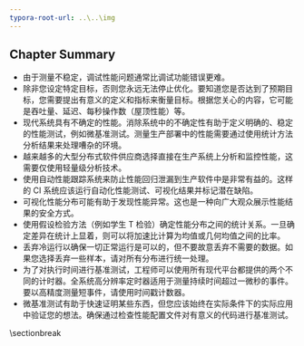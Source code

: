 ```yaml
---
typora-root-url: ..\..\img
---
```


## Chapter Summary

* 由于测量不稳定，调试性能问题通常比调试功能错误更难。
* 除非您设定特定目标，否则您永远无法停止优化。要知道您是否达到了预期目标，您需要提出有意义的定义和指标来衡量目标。根据您关心的内容，它可能是吞吐量、延迟、每秒操作数（屋顶性能）等。
* 现代系统具有不确定的性能。消除系统中的不确定性有助于定义明确的、稳定的性能测试，例如微基准测试。测量生产部署中的性能需要通过使用统计方法分析结果来处理嘈杂的环境。
* 越来越多的大型分布式软件供应商选择直接在生产系统上分析和监控性能，这需要仅使用轻量级分析技术。
* 使用自动性能跟踪系统来防止性能回归泄漏到生产软件中是非常有益的。这样的 CI 系统应该运行自动化性能测试、可视化结果并标记潜在缺陷。
* 可视化性能分布可能有助于发现性能异常。这也是一种向广大观众展示性能结果的安全方式。
* 使用假设检验方法（例如学生 T 检验）确定性能分布之间的统计关系。一旦确定差异在统计上显着，则可以将加速比计算为均值或几何均值之间的比率。
* 丢弃冷运行以确保一切正常运行是可以的，但不要故意丢弃不需要的数据。如果您选择丢弃一些样本，请对所有分布进行统一处理。
* 为了对执行时间进行基准测试，工程师可以使用所有现代平台都提供的两个不同的计时器。全系统高分辨率定时器适用于测量持续时间超过一微秒的事件。要以高精度测量短事件，请使用时间戳计数器。
* 微基准测试有助于快速证明某些东西，但您应该始终在实际条件下的实际应用中验证您的想法。确保通过检查性能配置文件对有意义的代码进行基准测试。

\sectionbreak



